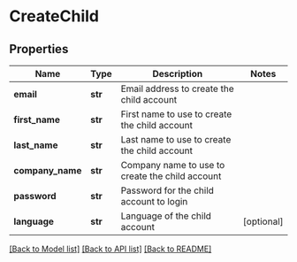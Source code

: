# CreateChild

## Properties
Name | Type | Description | Notes
------------ | ------------- | ------------- | -------------
**email** | **str** | Email address to create the child account | 
**first_name** | **str** | First name to use to create the child account | 
**last_name** | **str** | Last name to use to create the child account | 
**company_name** | **str** | Company name to use to create the child account | 
**password** | **str** | Password for the child account to login | 
**language** | **str** | Language of the child account | [optional] 

[[Back to Model list]](../README.md#documentation-for-models) [[Back to API list]](../README.md#documentation-for-api-endpoints) [[Back to README]](../README.md)


